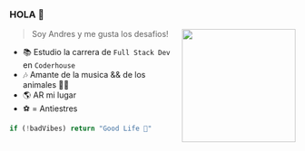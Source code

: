 ### HOLA 👋

<img align="right" width="200" src="https://media4.giphy.com/media/Y4ak9Ki2GZCbJxAnJD/200w.gif?cid=82a1493bzkjjf09uid60061wxp1kus2e4zb78bvvj3qpwq3m&ep=v1_gifs_related&rid=200w.gif&ct=g" />


> Soy Andres y me gusta los desafios!

- 📚 Estudio la carrera de `Full Stack Dev` en `Coderhouse`
- 🎶 Amante de la musica && de los animales 🐾💕
- 🌎 AR mi lugar 
- ⚽️ = Antiestres


```javascript 
if (!badVibes) return "Good Life 🤙" 
```

